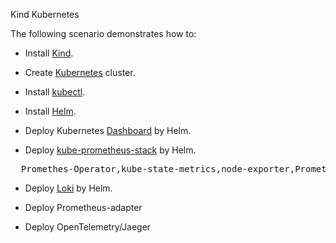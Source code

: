 Kind Kubernetes

The following scenario demonstrates how to:


- Install [Kind](https://kind.sigs.k8s.io/docs/user/quick-start/).

- Create [Kubernetes](https://kubernetes.io/)  cluster.

- Install [kubectl](https://kubernetes.io/docs/tasks/tools/install-kubectl/).

- Install [Helm](https://helm.sh/docs/intro/install/).

- Deploy Kubernetes [Dashboard](https://helm.sh/docs/intro/install/) by Helm.

- Deploy [kube-prometheus-stack](https://github.com/prometheus-community/helm-charts/tree/main/charts/kube-prometheus-stack) by Helm.
<pre class="file">
  Promethes-Operator,kube-state-metrics,node-exporter,Prometheus,Grafana,Alertmanager
</pre>

- Deploy [Loki](https://grafana.com/oss/loki/) by Helm.

- Deploy Prometheus-adapter

- Deploy OpenTelemetry/Jaeger

